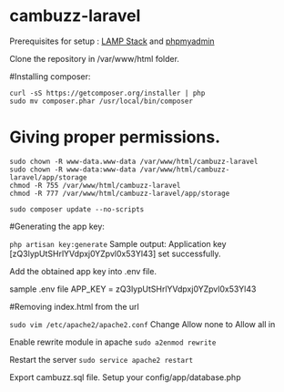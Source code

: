 # cambuzz-laravel
Prerequisites for setup : [LAMP Stack](https://www.digitalocean.com/community/tutorials/how-to-install-linux-apache-mysql-php-lamp-stack-on-ubuntu-14-04) and [phpmyadmin](https://www.digitalocean.com/community/tutorials/how-to-install-and-secure-phpmyadmin-on-ubuntu-14-04)

Clone the repository in /var/www/html folder.

#Installing composer:

```
curl -sS https://getcomposer.org/installer | php
sudo mv composer.phar /usr/local/bin/composer
```

# Giving proper permissions.
```
sudo chown -R www-data.www-data /var/www/html/cambuzz-laravel
sudo chown -R www-data:www-data /var/www/html/cambuzz-laravel/app/storage
chmod -R 755 /var/www/html/cambuzz-laravel
chmod -R 777 /var/www/html/cambuzz-laravel/app/storage
```

`sudo composer update --no-scripts` 



#Generating the app key:

`php artisan key:generate`
Sample output: 
Application key [zQ3lypUtSHrlYVdpxj0YZpvl0x53Yl43] set successfully.

Add the obtained app key into .env file.

sample .env file
APP_KEY = zQ3lypUtSHrlYVdpxj0YZpvl0x53Yl43

#Removing index.html from the url

`sudo vim /etc/apache2/apache2.conf`
Change Allow none to Allow all in <Directory />

Enable rewrite module in apache
`sudo a2enmod rewrite`

Restart the server
`sudo service apache2 restart`

Export cambuzz.sql file.
Setup your config/app/database.php
